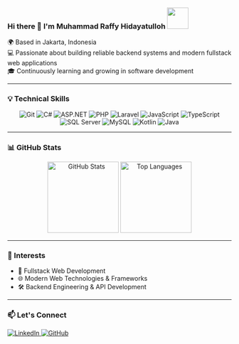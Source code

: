 ### Hi there 👋 I'm Muhammad Raffy Hidayatulloh <img src="https://media.giphy.com/media/VgCDAzcKvsR6OM0uWg/giphy.gif" width="48" />

🌍 Based in Jakarta, Indonesia  
💻 Passionate about building reliable backend systems and modern fullstack web applications  
🎓 Continuously learning and growing in software development  

---

### 💡 Technical Skills
<p align="center">
  <img src="https://img.shields.io/badge/Git-F05033?style=for-the-badge&logo=git&logoColor=white" alt="Git" />
  <img src="https://img.shields.io/badge/C%23-239120?style=for-the-badge&logo=c-sharp&logoColor=white" alt="C#" />
  <img src="https://img.shields.io/badge/ASP.NET-512BD4?style=for-the-badge&logo=.net&logoColor=white" alt="ASP.NET" />
  <img src="https://img.shields.io/badge/PHP-777BB4?style=for-the-badge&logo=php&logoColor=white" alt="PHP" />
  <img src="https://img.shields.io/badge/Laravel-FF2D20?style=for-the-badge&logo=laravel&logoColor=white" alt="Laravel" />
  <img src="https://img.shields.io/badge/JavaScript-F7DF1E?style=for-the-badge&logo=javascript&logoColor=black" alt="JavaScript" />
  <img src="https://img.shields.io/badge/TypeScript-3178C6?style=for-the-badge&logo=typescript&logoColor=white" alt="TypeScript" />
  <img src="https://img.shields.io/badge/SQL%20Server-CC2927?style=for-the-badge&logo=microsoftsqlserver&logoColor=white" alt="SQL Server" />
  <img src="https://img.shields.io/badge/MySQL-00000F?style=for-the-badge&logo=mysql&logoColor=white" alt="MySQL" />
  <img src="https://img.shields.io/badge/Kotlin-0095D5?style=for-the-badge&logo=kotlin&logoColor=white" alt="Kotlin" />
  <img src="https://img.shields.io/badge/Java-ED8B00?style=for-the-badge&logo=openjdk&logoColor=white" alt="Java" />
</p>

---

### 📊 GitHub Stats  
<p align="center">
  <img src="https://github-readme-stats.vercel.app/api?username=raffyhidayatulloh&show_icons=true&count_private=true&theme=tokyonight" alt="GitHub Stats" height="160" />
  <img src="https://github-readme-stats.vercel.app/api/top-langs/?username=raffyhidayatulloh&layout=compact&theme=tokyonight" alt="Top Languages" height="160" />
</p>

---

### 🌱 Interests  
- 🧩 Fullstack Web Development
- 🌐 Modern Web Technologies & Frameworks  
- 🛠️ Backend Engineering & API Development  

---

### 📫 Let's Connect  
<a href="https://www.linkedin.com/in/raffy-hidayatulloh" target="_blank">
  <img src="https://img.shields.io/badge/LinkedIn-0077B5?style=for-the-badge&logo=linkedin&logoColor=white" alt="LinkedIn" />
</a>
<a href="https://github.com/raffyhidayatulloh" target="_blank">
  <img src="https://img.shields.io/badge/GitHub-100000?style=for-the-badge&logo=github&logoColor=white" alt="GitHub" />
</a>
